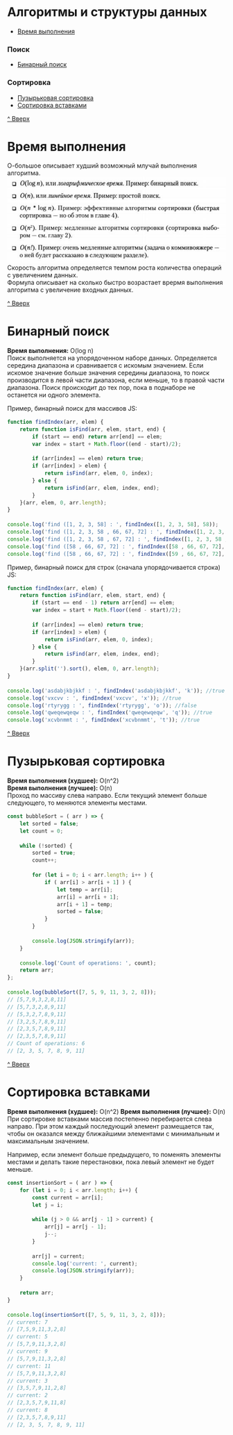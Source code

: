 # Алгоритмы и структуры данных <a name='home'></a> 

+ [Время выполнения](#O-big)
### Поиск
+ [Бинарный поиск](#binary)
### Сортировка
+ [Пузырьковая сортировка](#bubble-sort)
+ [Сортировка вставками](#insertion-sort)

[^ Вверх](#home)
# Время выполнения <a name='O-big'></a>
О-большое описывает худший возможный млучай выполнения алгоритма.
<img alt="Возможные О" src="images/O.jpg" />  
Скорость алгоритма определяется темпом роста количества операций с увеличением данных.   
Формула описывает на сколько быстро возрастает врермя выполнения алгоритма с увеличение входных данных. 


[^ Вверх](#home)
# Бинарный поиск <a name='binary'></a>
**Время выполнения:** O(log n)  
Поиск выполняется на упорядоченном наборе данных. Определяется середина диапазона и сравнивается с искомым значением. 
Если искомое значение больше значения середины диапазона, то поиск производится в левой части диапазона, если меньше, 
то в правой части диапазона. Поиск происходит до тех пор, пока в поднаборе не останется ни одного элемента.

Пример, бинарный поиск для массивов JS:
```javascript
function findIndex(arr, elem) {
	return function isFind(arr, elem, start, end) {	
		if (start == end) return arr[end] == elem;
		var index = start + Math.floor((end - start)/2);
			
	 	if (arr[index] == elem) return true;
		if (arr[index] > elem) {
	       	return isFind(arr, elem, 0, index);
	    } else {
	        return isFind(arr, elem, index, end); 
	    }
	}(arr, elem, 0, arr.length);
} 

console.log('find ([1, 2, 3, 58] : ', findIndex([1, 2, 3, 58], 58));
console.log('find ([1, 2, 3, 58 , 66, 67, 72] : ', findIndex([1, 2, 3, 58 , 66, 67, 72], 58));
console.log('find ([1, 2, 3, 58 , 67, 72] : ', findIndex([1, 2, 3, 58 , 66, 67], 58));
console.log('find ([58 , 66, 67, 72] : ', findIndex([58 , 66, 67, 72], 58));
console.log('find ([58 , 66, 67, 72] : ', findIndex([59 , 66, 67, 72], 58));
```
Пример, бинарный поиск для строк (сначала упорядочивается строка) JS:   
```javascript
function findIndex(arr, elem) {
	return function isFind(arr, elem, start, end) {	
		if (start == end - 1) return arr[end] == elem;
		var index = start + Math.floor((end - start)/2);
			
		if (arr[index] == elem) return true;
		if (arr[index] > elem) {
			return isFind(arr, elem, 0, index);
		} else {
			return isFind(arr, elem, index, end); 
		}
	}(arr.split('').sort(), elem, 0, arr.length);
} 

console.log('asdabjkbjkkf : ', findIndex('asdabjkbjkkf', 'k')); //true
console.log('vxcvv : ', findIndex('vxcvv', 'x')); //true
console.log('rtyrygg : ', findIndex('rtyrygg', 'o')); //false
console.log('qweqewqeqw : ', findIndex('qweqewqeqw', 'q')); //true
console.log('xcvbnmmt : ', findIndex('xcvbnmmt', 't')); //true
```

[^ Вверх](#home)
# Пузырьковая сортировка <a name='bubble-sort'></a>
**Время выполнения (худшее):** O(n^2)    
**Время выполнения (лучшее):** O(n)   
Проход по массиву слева направо. Если текущий элемент больше следующего, то меняются элементы местами.

```javascript
const bubbleSort = ( arr ) => {
    let sorted = false;
    let count = 0;

    while (!sorted) {
        sorted = true;
        count++;

        for (let i = 0; i < arr.length; i++ ) {
            if ( arr[i] > arr[i + 1] ) {
                let temp = arr[i];
                arr[i] = arr[i + 1];
                arr[i + 1] = temp;
                sorted = false;
            }
        }

        console.log(JSON.stringify(arr));
    }

    console.log('Count of operations: ', count);
    return arr;
};

console.log(bubbleSort([7, 5, 9, 11, 3, 2, 8]));
// [5,7,9,3,2,8,11]
// [5,7,3,2,8,9,11]
// [5,3,2,7,8,9,11]
// [3,2,5,7,8,9,11]
// [2,3,5,7,8,9,11]
// [2,3,5,7,8,9,11]
// Count of operations: 6
// [2, 3, 5, 7, 8, 9, 11]
```

[^ Вверх](#home)
# Сортировка вставками <a name='insertion-sort'></a>
**Время выполнения (худшее):** O(n^2) 
**Время выполнения (лучшее):** O(n) 
При сортировке вставками массив постепенно перебирается слева направо. При этом каждый последующий элемент размещается так, чтобы он оказался между ближайшими элементами с минимальным и максимальным значением.

Например, если элемент больше предыдущего, то поменять элементы местами и делать такие перестановки, пока левый элемент не будет меньше. 

```javascript
const insertionSort = ( arr ) => {
    for (let i = 0; i < arr.length; i++) {
        const current = arr[i];
        let j = i;

        while (j > 0 && arr[j - 1] > current) {
            arr[j] = arr[j - 1];
            j--;
        }

        arr[j] = current;
        console.log('current: ', current);
        console.log(JSON.stringify(arr));
    }

    return arr;
}

console.log(insertionSort([7, 5, 9, 11, 3, 2, 8]));
// current: 7
// [7,5,9,11,3,2,8]
// current: 5
// [5,7,9,11,3,2,8]
// current: 9
// [5,7,9,11,3,2,8]
// current: 11
// [5,7,9,11,3,2,8]
// current: 3
// [3,5,7,9,11,2,8]
// current: 2
// [2,3,5,7,9,11,8]
// current: 8
// [2,3,5,7,8,9,11]
// [2, 3, 5, 7, 8, 9, 11]
```